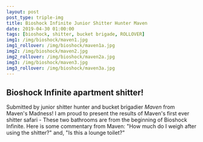 ```yaml
---
layout: post
post_type: triple-img
title: Bioshock Infinite Junior Shitter Hunter Maven
date: 2019-04-30 01:00:00
tags: [bioshock, shitter, bucket brigade, ROLLOVER]
img1: /img/bioshock/maven1.jpg
img1_rollover: /img/bioshock/maven1a.jpg
img2: /img/bioshock/maven2.jpg
img2_rollover: /img/bioshock/maven2a.jpg
img3: /img/bioshock/maven3.jpg
img3_rollover: /img/bioshock/maven3a.jpg
---
```

## Bioshock Infinite apartment shitter!

Submitted by junior shitter hunter and bucket brigadier *Maven* from Maven's Madness! I am proud to present the results of Maven's first ever shitter safari - These two bathrooms are from the beginning of Bioshock Infinite. Here is some commentary from Maven: "How much do I weigh after using the shitter?" and, "Is this a lounge toilet?"
